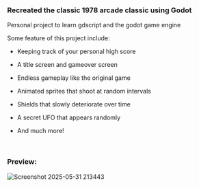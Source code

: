 ### Recreated the classic 1978 arcade classic using Godot

Personal project to learn gdscript and the godot game engine

Some feature of this project include:

- Keeping track of your personal high score
- A title screen and gameover screen
- Endless gameplay like the original game
- Animated sprites that shoot at random intervals
- Shields that slowly deteriorate over time
- A secret UFO that appears randomly
- And much more!

  <br>
  
### Preview:

![Screenshot 2025-05-31 213443](https://github.com/user-attachments/assets/79a8ab93-cd46-481c-8386-7cca24c00a10)
